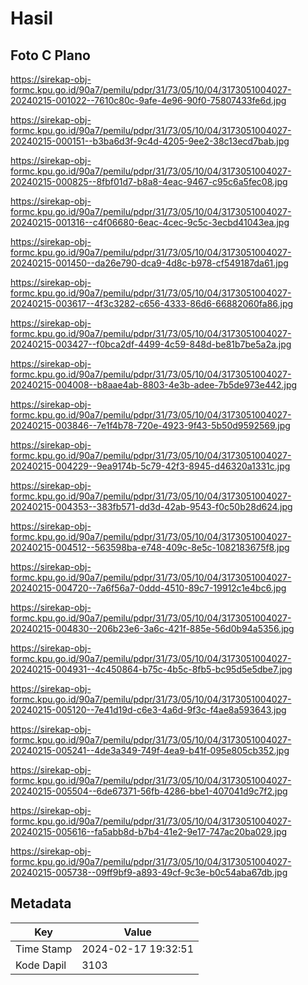 # Hasil

## Foto C Plano

https://sirekap-obj-formc.kpu.go.id/90a7/pemilu/pdpr/31/73/05/10/04/3173051004027-20240215-001022--7610c80c-9afe-4e96-90f0-75807433fe6d.jpg

https://sirekap-obj-formc.kpu.go.id/90a7/pemilu/pdpr/31/73/05/10/04/3173051004027-20240215-000151--b3ba6d3f-9c4d-4205-9ee2-38c13ecd7bab.jpg

https://sirekap-obj-formc.kpu.go.id/90a7/pemilu/pdpr/31/73/05/10/04/3173051004027-20240215-000825--8fbf01d7-b8a8-4eac-9467-c95c6a5fec08.jpg

https://sirekap-obj-formc.kpu.go.id/90a7/pemilu/pdpr/31/73/05/10/04/3173051004027-20240215-001316--c4f06680-6eac-4cec-9c5c-3ecbd41043ea.jpg

https://sirekap-obj-formc.kpu.go.id/90a7/pemilu/pdpr/31/73/05/10/04/3173051004027-20240215-001450--da26e790-dca9-4d8c-b978-cf549187da61.jpg

https://sirekap-obj-formc.kpu.go.id/90a7/pemilu/pdpr/31/73/05/10/04/3173051004027-20240215-003617--4f3c3282-c656-4333-86d6-66882060fa86.jpg

https://sirekap-obj-formc.kpu.go.id/90a7/pemilu/pdpr/31/73/05/10/04/3173051004027-20240215-003427--f0bca2df-4499-4c59-848d-be81b7be5a2a.jpg

https://sirekap-obj-formc.kpu.go.id/90a7/pemilu/pdpr/31/73/05/10/04/3173051004027-20240215-004008--b8aae4ab-8803-4e3b-adee-7b5de973e442.jpg

https://sirekap-obj-formc.kpu.go.id/90a7/pemilu/pdpr/31/73/05/10/04/3173051004027-20240215-003846--7e1f4b78-720e-4923-9f43-5b50d9592569.jpg

https://sirekap-obj-formc.kpu.go.id/90a7/pemilu/pdpr/31/73/05/10/04/3173051004027-20240215-004229--9ea9174b-5c79-42f3-8945-d46320a1331c.jpg

https://sirekap-obj-formc.kpu.go.id/90a7/pemilu/pdpr/31/73/05/10/04/3173051004027-20240215-004353--383fb571-dd3d-42ab-9543-f0c50b28d624.jpg

https://sirekap-obj-formc.kpu.go.id/90a7/pemilu/pdpr/31/73/05/10/04/3173051004027-20240215-004512--563598ba-e748-409c-8e5c-1082183675f8.jpg

https://sirekap-obj-formc.kpu.go.id/90a7/pemilu/pdpr/31/73/05/10/04/3173051004027-20240215-004720--7a6f56a7-0ddd-4510-89c7-19912c1e4bc6.jpg

https://sirekap-obj-formc.kpu.go.id/90a7/pemilu/pdpr/31/73/05/10/04/3173051004027-20240215-004830--206b23e6-3a6c-421f-885e-56d0b94a5356.jpg

https://sirekap-obj-formc.kpu.go.id/90a7/pemilu/pdpr/31/73/05/10/04/3173051004027-20240215-004931--4c450864-b75c-4b5c-8fb5-bc95d5e5dbe7.jpg

https://sirekap-obj-formc.kpu.go.id/90a7/pemilu/pdpr/31/73/05/10/04/3173051004027-20240215-005120--7e41d19d-c6e3-4a6d-9f3c-f4ae8a593643.jpg

https://sirekap-obj-formc.kpu.go.id/90a7/pemilu/pdpr/31/73/05/10/04/3173051004027-20240215-005241--4de3a349-749f-4ea9-b41f-095e805cb352.jpg

https://sirekap-obj-formc.kpu.go.id/90a7/pemilu/pdpr/31/73/05/10/04/3173051004027-20240215-005504--6de67371-56fb-4286-bbe1-407041d9c7f2.jpg

https://sirekap-obj-formc.kpu.go.id/90a7/pemilu/pdpr/31/73/05/10/04/3173051004027-20240215-005616--fa5abb8d-b7b4-41e2-9e17-747ac20ba029.jpg

https://sirekap-obj-formc.kpu.go.id/90a7/pemilu/pdpr/31/73/05/10/04/3173051004027-20240215-005738--09ff9bf9-a893-49cf-9c3e-b0c54aba67db.jpg


## Metadata

| Key        | Value               |
| ---------- | ------------------- |
| Time Stamp | 2024-02-17 19:32:51 |
| Kode Dapil | 3103                |



